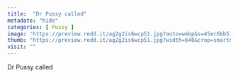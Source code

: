 ```yaml
---
title:  "Dr Pussy called"
metadate: "hide"
categories: [ Pussy ]
image: "https://preview.redd.it/ag2g2is6wcp51.jpg?auto=webp&s=45ec6bb51391423a252af2ffff8f1dfb5342c3c2"
thumb: "https://preview.redd.it/ag2g2is6wcp51.jpg?width=640&crop=smart&auto=webp&s=e28f5dada61372beb0662a3a277b619e96f0fe5c"
visit: ""
---
```

Dr Pussy called
